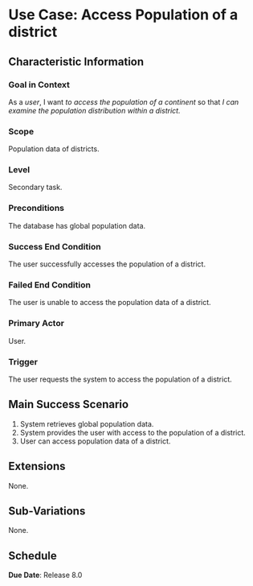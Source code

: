 # Use Case: Access Population of a district

## Characteristic Information

### Goal in Context

As a *user*, I want *to access the population of a continent* so that *I can examine the population distribution within a district.*

### Scope

Population data of districts.

### Level

Secondary task.

### Preconditions

The database has global population data.

### Success End Condition

The user successfully accesses the population of a district. 

### Failed End Condition

The user is unable to access the population data of a district. 

### Primary Actor

User.

### Trigger

The user requests the system to access the population of a district. 

## Main Success Scenario

1. System retrieves global population data.
2. System provides the user with access to the population of a district. 
3. User can access population data of a district. 

## Extensions

None.

## Sub-Variations

None.

## Schedule

**Due Date**: Release 8.0